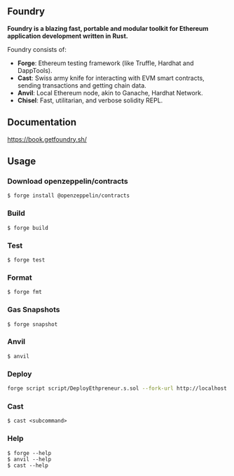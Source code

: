 ## Foundry

**Foundry is a blazing fast, portable and modular toolkit for Ethereum application development written in Rust.**

Foundry consists of:

-   **Forge**: Ethereum testing framework (like Truffle, Hardhat and DappTools).
-   **Cast**: Swiss army knife for interacting with EVM smart contracts, sending transactions and getting chain data.
-   **Anvil**: Local Ethereum node, akin to Ganache, Hardhat Network.
-   **Chisel**: Fast, utilitarian, and verbose solidity REPL.

## Documentation

https://book.getfoundry.sh/

## Usage

### Download openzeppelin/contracts
```shell
$ forge install @openzeppelin/contracts
```

### Build

```shell
$ forge build
```

### Test

```shell
$ forge test
```

### Format

```shell
$ forge fmt
```

### Gas Snapshots

```shell
$ forge snapshot
```

### Anvil

```shell
$ anvil
```

### Deploy

```bash
forge script script/DeployEthpreneur.s.sol --fork-url http://localhost:8545 --private-key <PRIVATE_KEY> --broadcast
```

### Cast

```shell
$ cast <subcommand>
```

### Help

```shell
$ forge --help
$ anvil --help
$ cast --help
```

